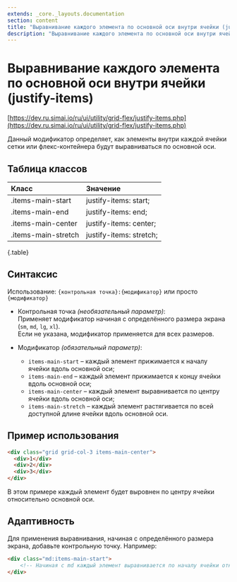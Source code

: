 ```yaml
---
extends: _core._layouts.documentation
section: content
title: "Выравнивание каждого элемента по основной оси внутри ячейки (justify-items)"
description: "Выравнивание каждого элемента по основной оси внутри ячейки (justify-items)"
---
```


# Выравнивание каждого элемента по основной оси внутри ячейки (justify-items)

[https://dev.ru.simai.io/ru/ui/utility/grid-flex/justify-items.php](https://dev.ru.simai.io/ru/ui/utility/grid-flex/justify-items.php)

Данный модификатор определяет, как элементы внутри каждой ячейки сетки или флекс-контейнера будут выравниваться по
основной оси.

## Таблица классов

| Класс               | Значение                |
|:--------------------|:------------------------|
| .items-main-start   | justify-items: start;   |
| .items-main-end     | justify-items: end;     |
| .items-main-center  | justify-items: center;  |
| .items-main-stretch | justify-items: stretch; |
{.table}

## Синтаксис

Использование: `{контрольная точка}:{модификатор}` или просто `{модификатор}`

- Контрольная точка *(необязательный параметр)*:  
  Применяет модификатор начиная с определённого размера экрана (`sm`, `md`, `lg`, `xl`).  
  Если не указана, модификатор применяется для всех размеров.

- Модификатор *(обязательный параметр)*:

    - `items-main-start` – каждый элемент прижимается к началу ячейки вдоль основной оси;
    - `items-main-end` – каждый элемент прижимается к концу ячейки вдоль основной оси;
    - `items-main-center` – каждый элемент выравнивается по центру ячейки вдоль основной оси;
    - `items-main-stretch` – каждый элемент растягивается по всей доступной длине ячейки вдоль основной оси.

## Пример использования

```html
<div class="grid grid-col-3 items-main-center">
  <div>1</div>
  <div>2</div>
  <div>3</div>
</div>
```

В этом примере каждый элемент будет выровнен по центру ячейки относительно основной оси.

## Адаптивность

Для применения выравнивания, начиная с определённого размера экрана, добавьте контрольную точку. Например:

```html
<div class="md:items-main-start">
    <!-- Начиная с md каждый элемент выравнивается по началу ячейки относительно основной оси -->
</div>
```
